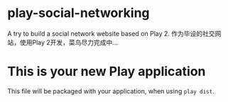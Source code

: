 play-social-networking
======================

A try to build a social network website based on Play 2.
作为毕设的社交网站，使用Play 2开发，菜鸟尽力完成中...

This is your new Play application
=====================================

This file will be packaged with your application, when using `play dist`.
